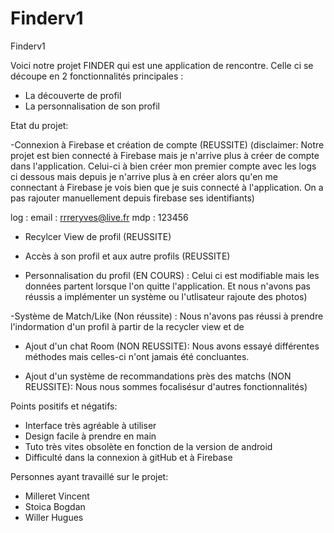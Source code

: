 # Finderv1
Finderv1

Voici notre projet FINDER qui est une application de rencontre.
Celle ci se découpe en 2 fonctionnalités principales :
- La découverte de profil
- La personnalisation de son profil

Etat du projet:

-Connexion à Firebase et création de compte (REUSSITE)
 (disclaimer: Notre projet est bien connecté à Firebase mais je n'arrive plus à créer de compte
  dans l'application. Celui-ci à bien créer mon premier compte avec les logs ci dessous
  mais depuis je n'arrive plus à en créer alors qu'en me connectant à Firebase je vois bien
  que je suis connecté à l'application. On a pas rajouter manuellement depuis firebase ses 
  identifiants)

  log : email : rrreryves@live.fr
        mdp   : 123456
  

- Recylcer View de profil (REUSSITE)

- Accès à son profil et aux autre profils (REUSSITE)

- Personnalisation du profil (EN COURS) : Celui ci est modifiable mais les données partent 
  lorsque l'on quitte l'application. Et nous n'avons pas réussis a implémenter un système
  ou l'utlisateur rajoute des photos)

-Système de Match/Like (Non réussite) : Nous n'avons pas réussi à prendre l'indormation d'un
 profil à partir de la recycler view et de 

- Ajout d'un chat Room (NON REUSSITE): Nous avons essayé différentes méthodes mais celles-ci
  n'ont jamais été concluantes.

- Ajout d'un système de recommandations près des matchs (NON REUSSITE): Nous nous sommes 
  focalisésur d'autres fonctionnalités)


Points positifs et négatifs:
- Interface très agréable à utiliser
- Design facile à prendre en main 
- Tuto très vites obsolète en fonction de la version de android
- Difficulté dans la connexion à gitHub et à Firebase 


Personnes ayant travaillé sur le projet:
- Milleret Vincent
- Stoica Bogdan 
- Willer Hugues
